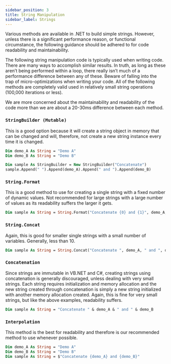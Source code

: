 ```yaml
---
sidebar_position: 3
title: String Manipulation
sidebar_label: Strings
---
```


Various methods are available in .NET to build simple strings.  However, unless there is a significant performance reason, or functional circumstance, the following guidance should be adhered to for code readability and maintainability.

The following string manipulation code is typically used when writing code. There are many ways to accomplish similar results. In truth, as long as these aren’t being performed within a loop, there really isn’t much of a performance difference between any of these. Beware of falling into the trap of micro-optimizations when writing your code. All of the following methods are completely valid used in relatively small string operations (100,000 iterations or less).

We are more concerned about the maintainability and readability of the code more than we are about a 20-30ms difference between each method.

### `StringBuilder (Mutable)`

This is a good option because it will create a string object in memory that can be changed and will, therefore, not create a new string instance every time it is changed.

```vb
Dim demo_A As String = "Demo A"
Dim demo_B As String = "Demo B"

Dim sample As StringBuilder = New StringBuilder("Concatenate")
sample.Append(" ").Append(demo_A).Append(" and ").Append(demo_B)
```

### `String.Format`

This is a good method to use for creating a single string with a fixed number of dynamic values. Not recommended for large strings with a large number of values as its readability suffers the larger it gets.

```vb
Dim sample As String = String.Format("Concatenate {0} and {1}", demo_A, demo_B)
```

### `String.Concat`

Again, this is good for smaller single strings with a small number of variables. Generally, less than 10.

```vb
Dim sample As String = String.Concat("Concatenate ", demo_A, " and ", demo_B)
```

### `Concatenation`

Since strings are immutable in VB.NET and C#, creating strings using concatenation is generally discouraged, unless dealing with very small strings. Each string requires initialization and memory allocation and the new string created through concatenation is simply a new string initialized with another memory allocation created. Again, this is fine for very small strings, but like the above examples, readability suffers.

```vb
Dim sample As String = "Concatenate " & demo_A & " and " & demo_B
```

### `Interpolation`

This method is the best for readability and therefore is our recommended method to use whenever possible.

```vb
Dim demo_A As String = "Demo A"
Dim demo_B As String = "Demo B"
Dim sample As String = $"Concatenate {demo_A} and {demo_B}"
```
